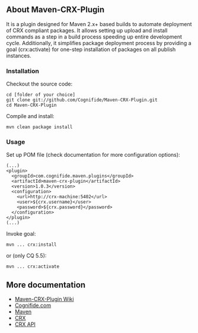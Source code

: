 About Maven-CRX-Plugin
----------------------

It is a plugin designed for Maven 2.x+ based builds to automate deployment of CRX compliant packages. 
It allows setting up upload and install commands as a step in a build process speeding up entire development cycle.
Additionally, it simplifies package deployment process by providing a goal (crx:activate) for one-step installation 
of packages on all publish instances.

### Installation

Checkout the source code:

    cd [folder of your choice]
    git clone git://github.com/Cognifide/Maven-CRX-Plugin.git
    cd Maven-CRX-Plugin

Compile and install:

    mvn clean package install

### Usage

Set up POM file (check documentation for more configuration options):

    (...)
    <plugin>
      <groupId>com.cognifide.maven.plugins</groupId>
      <artifactId>maven-crx-plugin</artifactId>
      <version>1.0.3</version>
      <configuration>
        <url>http://crx-machine:5402</url>
        <user>${crx.username}</user>
        <password>${crx.password}</password>
      </configuration>
    </plugin>
    (...)

Invoke goal:

    mvn ... crx:install

or (only CQ 5.5):
	
    mvn ... crx:activate

More documentation
------------------
* [Maven-CRX-Plugin Wiki](https://github.com/Cognifide/Maven-CRX-Plugin/wiki)
* [Cognifide.com](http://cognifide.com)
* [Maven](http://maven.apache.org)
* [CRX](http://www.day.com/day/en/products/crx.html)
* [CRX API](http://dev.day.com/content/docs/en/crx/current/how_to/package_manager.html#Package%20Manager%20HTTP%20Service%20API)
